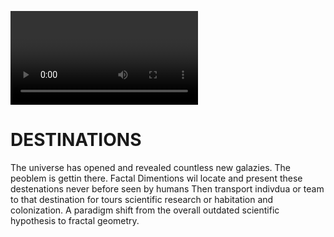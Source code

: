 <video>https://drive.google.com/file/d/1ZHeBTjQSEIB7oT3VJiHnhVkAyhpNLshW/view?usp=drivesdk
<img src="https://user-images.githubusercontent.com/73097560/115834477-dbab4500-a447-11eb-908a-139a6edaec5c.gif">
<br>

# DESTINATIONS
The universe has opened and revealed countless new galazies. The peoblem is gettin there.
Factal Dimentions wil locate and present these destenations never before seen by humans
Then transport indivdua or team to that destination for tours scientific research or habitation and colonization.
A paradigm shift from the overall outdated scientific hypothesis to fractal geometry.
